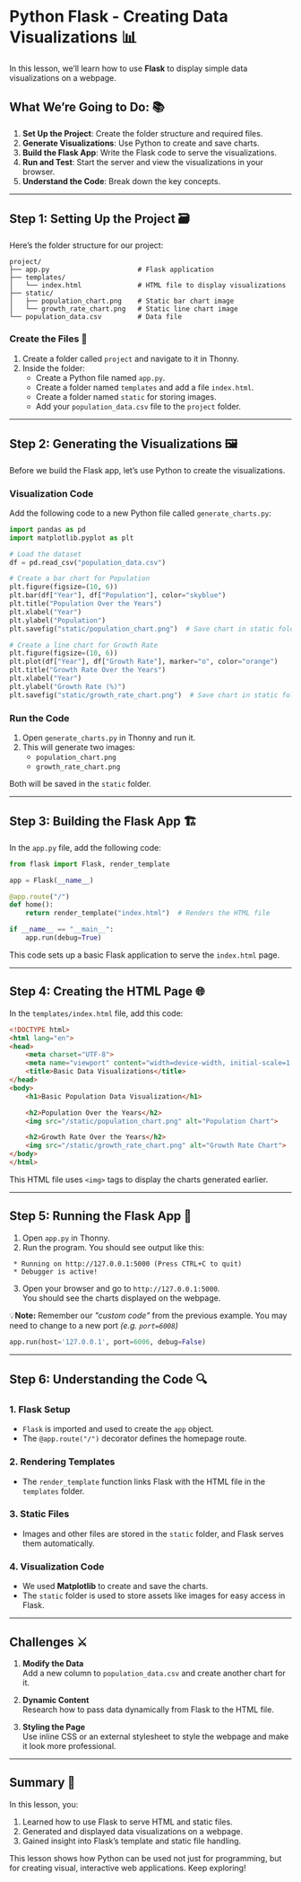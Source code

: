 # Python Flask - Creating Data Visualizations 📊

In this lesson, we’ll learn how to use **Flask** to display simple data visualizations on a webpage.

## What We’re Going to Do: 📚
1. **Set Up the Project**: Create the folder structure and required files.
2. **Generate Visualizations**: Use Python to create and save charts.
3. **Build the Flask App**: Write the Flask code to serve the visualizations.
4. **Run and Test**: Start the server and view the visualizations in your browser.
5. **Understand the Code**: Break down the key concepts.

---

## Step 1: Setting Up the Project 🗃️

Here’s the folder structure for our project:

```
project/
├── app.py                      # Flask application
├── templates/
│   └── index.html              # HTML file to display visualizations
├── static/
│   ├── population_chart.png    # Static bar chart image
│   └── growth_rate_chart.png   # Static line chart image
└── population_data.csv         # Data file
```

### Create the Files 📂
1. Create a folder called `project` and navigate to it in Thonny.
2. Inside the folder:
   - Create a Python file named `app.py`.
   - Create a folder named `templates` and add a file `index.html`.
   - Create a folder named `static` for storing images.
   - Add your `population_data.csv` file to the `project` folder.

---

## Step 2: Generating the Visualizations 🖼️

Before we build the Flask app, let’s use Python to create the visualizations.

### Visualization Code
Add the following code to a new Python file called `generate_charts.py`:

```python
import pandas as pd
import matplotlib.pyplot as plt

# Load the dataset
df = pd.read_csv("population_data.csv")

# Create a bar chart for Population
plt.figure(figsize=(10, 6))
plt.bar(df["Year"], df["Population"], color="skyblue")
plt.title("Population Over the Years")
plt.xlabel("Year")
plt.ylabel("Population")
plt.savefig("static/population_chart.png")  # Save chart in static folder

# Create a line chart for Growth Rate
plt.figure(figsize=(10, 6))
plt.plot(df["Year"], df["Growth Rate"], marker="o", color="orange")
plt.title("Growth Rate Over the Years")
plt.xlabel("Year")
plt.ylabel("Growth Rate (%)")
plt.savefig("static/growth_rate_chart.png")  # Save chart in static folder
```

### Run the Code
1. Open `generate_charts.py` in Thonny and run it.
2. This will generate two images:
   - `population_chart.png`
   - `growth_rate_chart.png`  

Both will be saved in the `static` folder.

---

## Step 3: Building the Flask App 🏗️

In the `app.py` file, add the following code:

```python
from flask import Flask, render_template

app = Flask(__name__)

@app.route("/")
def home():
    return render_template("index.html")  # Renders the HTML file

if __name__ == "__main__":
    app.run(debug=True)
```

This code sets up a basic Flask application to serve the `index.html` page.

---

## Step 4: Creating the HTML Page 🌐

In the `templates/index.html` file, add this code:

```html
<!DOCTYPE html>
<html lang="en">
<head>
    <meta charset="UTF-8">
    <meta name="viewport" content="width=device-width, initial-scale=1.0">
    <title>Basic Data Visualizations</title>
</head>
<body>
    <h1>Basic Population Data Visualization</h1>

    <h2>Population Over the Years</h2>
    <img src="/static/population_chart.png" alt="Population Chart">

    <h2>Growth Rate Over the Years</h2>
    <img src="/static/growth_rate_chart.png" alt="Growth Rate Chart">
</body>
</html>
```

This HTML file uses `<img>` tags to display the charts generated earlier.

---

## Step 5: Running the Flask App 🚀

1. Open `app.py` in Thonny.
2. Run the program. You should see output like this:

```
 * Running on http://127.0.0.1:5000 (Press CTRL+C to quit)
 * Debugger is active!
```

3. Open your browser and go to `http://127.0.0.1:5000`.  
   You should see the charts displayed on the webpage.

💡**Note:** Remember our _"custom code"_ from the previous example. You may need to change to a new port _(e.g. ``port=6008``)_ 

```python
app.run(host='127.0.0.1', port=6006, debug=False)
```

---

## Step 6: Understanding the Code 🔍

### 1. **Flask Setup**
- `Flask` is imported and used to create the `app` object.
- The `@app.route("/")` decorator defines the homepage route.

### 2. **Rendering Templates**
- The `render_template` function links Flask with the HTML file in the `templates` folder.

### 3. **Static Files**
- Images and other files are stored in the `static` folder, and Flask serves them automatically.

### 4. **Visualization Code**
- We used **Matplotlib** to create and save the charts.
- The `static` folder is used to store assets like images for easy access in Flask.

---

## Challenges ⚔️

1. **Modify the Data**  
   Add a new column to `population_data.csv` and create another chart for it.

2. **Dynamic Content**  
   Research how to pass data dynamically from Flask to the HTML file.

3. **Styling the Page**  
   Use inline CSS or an external stylesheet to style the webpage and make it look more professional.

---

## Summary 📝

In this lesson, you:
1. Learned how to use Flask to serve HTML and static files.
2. Generated and displayed data visualizations on a webpage.
3. Gained insight into Flask’s template and static file handling.

This lesson shows how Python can be used not just for programming, but for creating visual, interactive web applications. Keep exploring!
